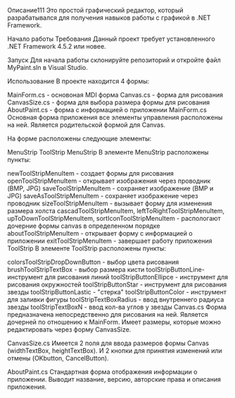Описание111
Это простой графический редактор, который разрабатывался для получения навыков работы с графикой в .NET Framework.

Начало работы
Требования
Данный проект требует установленного .NET Framework 4.5.2 или новее.

Запуск
Для начала работы склонируйте репозиторий и откройте файл MyPaint.sln в Visual Studio.

Использование
В проекте находится 4 формы:

MainForm.cs - основоная MDI форма
Canvas.cs - форма для рисования
CanvasSize.cs - форма для выбора размера формы для рисования
AboutPaint.cs - форма с информацией о приложении
MainForm.cs
Основная форма приложения все элементы управления расположены на ней. Является родительской формой для Canvas.

На форме расположены следующие элементы:

MenuStrip
ToolStrip
MenuStrip
В элементе MenuStrip расположены пункты:

newToolStripMenuItem - создает формы для рисования
openToolStripMenuItem - открывает изображения через проводник (BMP, JPG)
saveToolStripMenuItem - сохраняет изображение (BMP и JPG)
saveAsToolStripMenuItem - сохраняет изображение через проводник
sizeToolStripMenuItem - вызывает форму для изменения размера холста
cascadToolStripMenuItem, leftToRightToolStripMenuItem, upToDownToolStripMenuItem, sortIconToolStripMenuItem - распологают дочерние формы canvas в определенном порядке
aboutToolStripMenuItem - открывает форму с информацией о приложении
exitToolStripMenuItem - завершает работу приложения
ToolStrip
В элементе ToolStrip расположены пункты:

colorsToolStripDropDownButton - выбор цвета рисования
brushToolStripTextBox - выбор размера кисти
toolStripButtonLine- инструмент для рисования линий
toolStripButtonEllipce - инструмент для рисования окружностей
toolStripButtonStar - инструмент для рисования звезды
toolStripButtonLastic - "стерка"
toolStripButtonColor - инструмент для заливки фигуры
toolStripTextBoxRadius - ввод внутреннего радиуса звезды
toolStripTextBoxN - ввод кол-ва углов у звезды
Canvas.cs
Форма предназначена непосредственно для рисования на ней. Является дочерней по отношению к MainForm. Имеет размеры, которые можно редактировать через форму CanvasSize.

CanvasSize.cs
Имеется 2 поля для ввода размеров формы Canvas (widthTextBox, heightTextBox). И 2 кнопки для принятия изменений или отмены (OKbutton, CancelButton).

AboutPaint.cs
Стандартная форма отображения информации о приложении. Выводит название, версию, авторские права и описания приложения.
